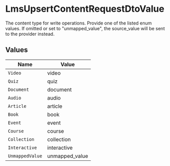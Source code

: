 # LmsUpsertContentRequestDtoValue

The content type for write operations. Provide one of the listed enum values. If omitted or set to "unmapped_value", the source_value will be sent to the provider instead.


## Values

| Name            | Value           |
| --------------- | --------------- |
| `Video`         | video           |
| `Quiz`          | quiz            |
| `Document`      | document        |
| `Audio`         | audio           |
| `Article`       | article         |
| `Book`          | book            |
| `Event`         | event           |
| `Course`        | course          |
| `Collection`    | collection      |
| `Interactive`   | interactive     |
| `UnmappedValue` | unmapped_value  |